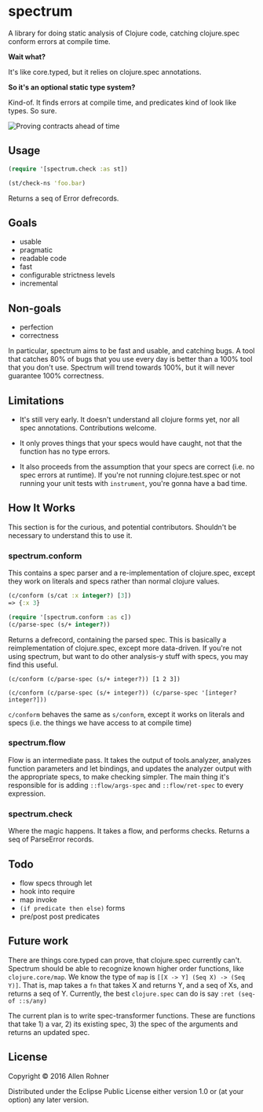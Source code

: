 # spectrum

A library for doing static analysis of Clojure code, catching clojure.spec conform errors at compile time.

**Wait what?**

It's like core.typed, but it relies on clojure.spec annotations.

**So it's an optional static type system?**

Kind-of. It finds errors at compile time, and predicates kind of look like types. So sure.

![Proving contracts ahead of time](https://pbs.twimg.com/media/CjcVSAVUYAIBY3Z.jpg)


## Usage

```clojure
(require '[spectrum.check :as st])

(st/check-ns 'foo.bar)
```

Returns a seq of Error defrecords.

## Goals

- usable
- pragmatic
- readable code
- fast
- configurable strictness levels
- incremental

## Non-goals

- perfection
- correctness

In particular, spectrum aims to be fast and usable, and catching bugs. A tool that catches 80% of bugs that you use every day is better than a 100% tool that you don't use. Spectrum will trend towards 100%, but it will never guarantee 100% correctness.

## Limitations

- It's still very early. It doesn't understand all clojure forms yet, nor all spec annotations. Contributions welcome.

- It only proves things that your specs would have caught, not that the function has no type errors.

- It also proceeds from the assumption that your specs are correct (i.e. no spec errors at runtime). If you're not running clojure.test.spec or not running your unit tests with `instrument`, you're gonna have a bad time.


## How It Works

This section is for the curious, and potential contributors. Shouldn't be necessary to understand this to use it.

### spectrum.conform

This contains a spec parser and a re-implementation of clojure.spec, except they work on literals and specs rather than normal clojure values.

```clojure
(c/conform (s/cat :x integer?) [3])
=> {:x 3}
```

```clojure
(require '[spectrum.conform :as c])
(c/parse-spec (s/+ integer?))
```
Returns a defrecord, containing the parsed spec. This is basically a reimplementation of clojure.spec, except more data-driven. If you're not using spectrum, but want to do other analysis-y stuff with specs, you may find this useful.

```
(c/conform (c/parse-spec (s/+ integer?)) [1 2 3])

(c/conform (c/parse-spec (s/+ integer?)) (c/parse-spec '[integer? integer?]))
```

`c/conform` behaves the same as `s/conform`, except it works on literals and specs (i.e. the things we have access to at compile time)

### spectrum.flow

Flow is an intermediate pass. It takes the output of tools.analyzer, analyzes function parameters and let bindings, and updates the analyzer output with the appropriate specs, to make checking simpler. The main thing it's responsible for is adding `::flow/args-spec` and `::flow/ret-spec` to every expression.

### spectrum.check

Where the magic happens. It takes a flow, and performs checks. Returns a seq of ParseError records.

## Todo

- flow specs through let
- hook into require
- map invoke
- `(if predicate then else)` forms
- pre/post post predicates

## Future work

There are things core.typed can prove, that clojure.spec currently
can't. Spectrum should be able to recognize known
higher order functions, like `clojure.core/map`. We know the type of
`map` is `[[X -> Y] (Seq X) -> (Seq Y)]`. That is, map takes a `fn`
that takes X and returns Y, and a seq of Xs, and returns a seq of
Y. Currently, the best `clojure.spec` can do is say `:ret (seq-of
::s/any)`

The current plan is to write spec-transformer functions. These are
functions that take 1) a var, 2) its existing spec, 3) the spec of the
arguments and returns an updated spec.

## License

Copyright © 2016 Allen Rohner

Distributed under the Eclipse Public License either version 1.0 or (at
your option) any later version.
